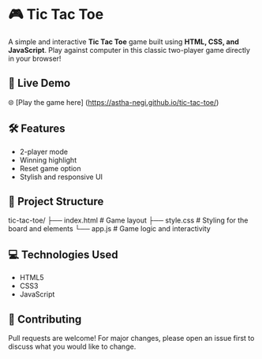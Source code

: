 # 🎮 Tic Tac Toe

A simple and interactive **Tic Tac Toe** game built using **HTML, CSS, and JavaScript**. Play against computer in this classic two-player game directly in your browser!

## 🚀 Live Demo

🌐 [Play the game here] (https://astha-negi.github.io/tic-tac-toe/)

## 🛠️ Features

- 2-player mode
- Winning highlight
- Reset game option
- Stylish and responsive UI

## 📂 Project Structure

tic-tac-toe/
├── index.html # Game layout
├── style.css # Styling for the board and elements
└── app.js # Game logic and interactivity


## 💻 Technologies Used

- HTML5
- CSS3
- JavaScript


## 🤝 Contributing

Pull requests are welcome! For major changes, please open an issue first to discuss what you would like to change.

